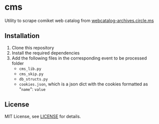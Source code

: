 # cms

Utility to scrape comiket web catalog from [webcatalog-archives.circle.ms](https://webcatalog-archives.circle.ms/)

## Installation

1. Clone this repository
2. Install the required dependencies
3. Add the following files in the corresponding event to be processed folder
   - `cms_lib.py`
   - `cms_skip.py`
   - `db_structs.py`
   - `cookies.json`, which is a json dict with the cookies formatted as "`name`": `value`

## License

MIT License, see [LICENSE](./LICENSE) for details.